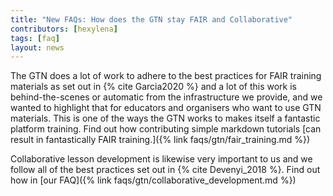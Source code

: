 ```yaml
---
title: "New FAQs: How does the GTN stay FAIR and Collaborative"
contributors: [hexylena]
tags: [faq]
layout: news
---
```


The GTN does a lot of work to adhere to the best practices for FAIR training materials as set out in {% cite Garcia2020 %} and a lot of this work is behind-the-scenes or automatic from the infrastructure we provide, and we wanted to highlight that for educators and organisers who want to use GTN materials. This is one of the ways the GTN works to makes itself a fantastic platform training. Find out how contributing simple markdown tutorials [can result in fantastically FAIR training.]({% link faqs/gtn/fair_training.md %})

Collaborative lesson development is likewise very important to us and we follow all of the best practices set out in {% cite Devenyi_2018 %}. Find out how in [our FAQ]({% link faqs/gtn/collaborative_development.md %})
